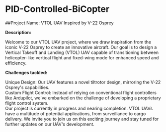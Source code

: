 # PID-Controlled-BiCopter
##Project Name: VTOL UAV Inspired by V-22 Osprey

**Description:**

Welcome to our VTOL UAV project, where we draw inspiration from the iconic V-22 Osprey to create an innovative aircraft. Our goal is to design a Vertical Takeoff and Landing (VTOL) UAV capable of transitioning between helicopter-like vertical flight and fixed-wing mode for enhanced speed and efficiency.

**Challenges tackled:**

Unique Design: Our UAV features a novel tiltrotor design, mirroring the V-22 Osprey's capabilities.<br>
Custom Flight Control: Instead of relying on conventional flight controllers like Ardupilot, we've embarked on the challenge of developing a proprietary flight control system.<br>
Our project is currently in progress and nearing completion. VTOL UAVs have a multitude of potential applications, from surveillance to cargo delivery. We invite you to join us on this exciting journey and stay tuned for further updates on our UAV's development.<br>
